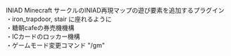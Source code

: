 INIAD Minecraft サークルのINIAD再現マップの遊び要素を追加するプラグイン  
・iron_trapdoor, stair に座れるように  
・糖朝cafeの券売機機構  
・ICカードのロッカー機構  
・ゲームモード変更コマンド "/gm"  

